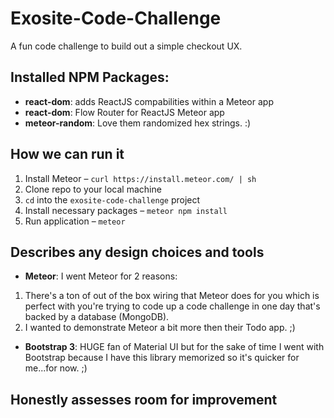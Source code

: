 # Exosite-Code-Challenge
A fun code challenge to build out a simple checkout UX.


## Installed NPM Packages:
- **react-dom**: adds ReactJS compabilities within a Meteor app
- **react-dom**: Flow Router for ReactJS Meteor app
- **meteor-random**: Love them randomized hex strings. :)

## How we can run it
1. Install Meteor – `curl https://install.meteor.com/ | sh`
2. Clone repo to your local machine
2. `cd` into the `exosite-code-challenge` project
3. Install necessary packages – `meteor npm install`
4. Run application – `meteor`

## Describes any design choices and tools
- **Meteor**:  I went Meteor for 2 reasons:
1. There's a ton of out of the box wiring that Meteor does for you which is perfect with you're trying to code up a code challenge in one day that's backed by a database (MongoDB).
2. I wanted to demonstrate Meteor a bit more then their Todo app. ;)
- **Bootstrap 3**: HUGE fan of Material UI but for the sake of time I went with Bootstrap because I have this library memorized so it's quicker for me...for now. ;)


## Honestly assesses room for improvement
